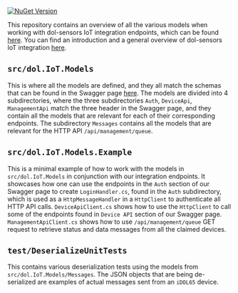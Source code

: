 [![NuGet Version](https://img.shields.io/nuget/v/dol.IoT.Models?style=social&logo=nuget)](https://www.nuget.org/packages/dol.IoT.Models)

This repository contains an overview of all the various models when working with dol-sensors IoT integration endpoints, which can be found [here](https://dol-iot-api-qa.azurewebsites.net/swagger/index.html). You can find an introduction and a general overview of dol-sensors IoT integration [here](https://github.com/dol-sensors-A-S/dol.IoT.Integrator.Cli/blob/master/resources/Integrator-API-getting-started.md).

## `src/dol.IoT.Models`

This is where all the models are defined, and they all match the schemas that can be found in the Swagger page [here](https://dol-iot-api-qa.azurewebsites.net/swagger/index.html). The models are divided into 4 subdirectories, where the three subdirectories `Auth`, `DeviceApi`, `ManagementApi` match the three header in the Swagger page, and they contain all the models that are relevant for each of their corresponding endpoints. The subdirectory `Messages` contains all the models that are relevant for the HTTP API `/api/management/queue`.

## `src/dol.IoT.Models.Example`

This is a minimal example of how to work with the models in `src/dol.IoT.Models` in conjunction with our integration endpoints. It showcases how one can use the endpoints in the `Auth` section of our Swagger page to create `LoginHandler.cs`, found in the `Auth` subdirectory, which is used as a `HttpMessageHandler` in a  `HttpClient` to authenticate all HTTP API calls. `DeviceApiClient.cs` shows how to use the `HttpClient` to call some of the endpoints found in `Device API` section of our Swagger page. `ManagementApiClient.cs` shows how to use `/api/management/queue` GET request to retrieve status and data messages from all the claimed devices.

## `test/DeserializeUnitTests`

This contains various deserialization tests using the models from `src/dol.IoT.Models/Messages`. The JSON objects that are being de-serialized are examples of actual messages sent from an `iDOL65` device.